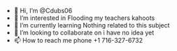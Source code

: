 - 👋 Hi, I’m @Cdubs06
- 👀 I’m interested in Flooding my teachers kahoots
- 🌱 I’m currently learning Nothing related to this subject
- 💞️ I’m looking to collaborate on i have no idea yet
- 📫 How to reach me phone +1 716-327-6732
<!---

Cdubs06/Cdubs06 is a ✨ special ✨ repository because its `README.md` (this file) appears on your GitHub profile.
You can click the Preview link to take a look at your changes.
--->
